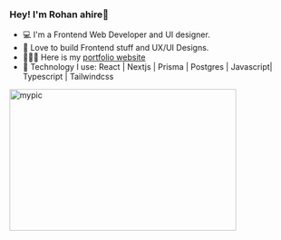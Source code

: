 ### Hey! I'm Rohan ahire👋

- 💻 I'm a Frontend Web Developer and UI designer.
- 💚 Love to build Frontend stuff and UX/UI Designs.
- 🧑🏼‍💻 Here is my [portfolio website](https://rohan06.vercel.app/)
- 🧰 Technology I use: React | Nextjs | Prisma | Postgres | Javascript| Typescript | Tailwindcss


<img src="https://github.com/rohanA6/rohanA6/blob/main/Digital%20Marketing.gif" alt="mypic" style="width:400px; height:250px"/>

 










